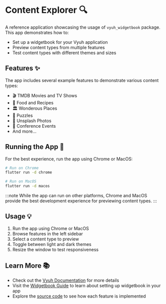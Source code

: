 # Content Explorer 🔍

A reference application showcasing the usage of `vyuh_widgetbook` package. This app demonstrates how to:
- Set up a widgetbook for your Vyuh application
- Preview content types from multiple features
- Test content types with different themes and sizes

## Features ✨

The app includes several example features to demonstrate various content types:
- 🎬 TMDB Movies and TV Shows
- 🍔 Food and Recipes
- 🏛️ Wonderous Places
- 🧩 Puzzles
- 📸 Unsplash Photos
- 🎫 Conference Events
- And more...

## Running the App 🚀

For the best experience, run the app using Chrome or MacOS:

```bash
# Run on Chrome
flutter run -d chrome

# Run on MacOS
flutter run -d macos
```

:::note
While the app can run on other platforms, Chrome and MacOS provide the best development experience for previewing content types.
:::

## Usage 💡

1. Run the app using Chrome or MacOS
2. Browse features in the left sidebar
3. Select a content type to preview
4. Toggle between light and dark themes
5. Resize the window to test responsiveness

## Learn More 📚

- Check out the [Vyuh Documentation](https://docs.vyuh.tech) for more details
- Visit the [Widgetbook Guide](https://docs.vyuh.tech/guides/cms/widgetbook) to learn about setting up widgetbook in your app
- Explore the [source code](https://github.com/vyuh-tech/vyuh/tree/main/apps/content_explorer) to see how each feature is implemented
